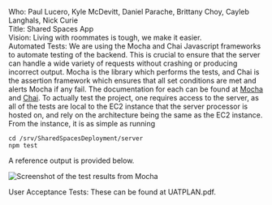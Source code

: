 Who: Paul Lucero, Kyle McDevitt, Daniel Parache, Brittany Choy, Cayleb Langhals, Nick Curie  
Title: Shared Spaces App  
Vision: Living with roommates is tough, we make it easier.  
Automated Tests: We are using the Mocha and Chai Javascript frameworks to automate testing of the backend. This is crucial to ensure that the server can handle a wide variety of requests without crashing or producing incorrect output. Mocha is the library which performs the tests, and Chai is the assertion framework which ensures that all set conditions are met and alerts Mocha if any fail. The documentation for each can be found at [Mocha](https://mochajs.org/) and [Chai](http://chaijs.com/api/bdd/). To actually test the project, one requires access to the server, as all of the tests are local to the EC2 instance that the server processor is hosted on, and rely on the architecture being the same as the EC2 instance. From the instance, it is as simple as running

```
cd /srv/SharedSpacesDeployment/server
npm test
```

A reference output is provided below.

![Screenshot of the test results from Mocha](https://i.imgur.com/U1cC2mU.png)

User Acceptance Tests: These can be found at UATPLAN.pdf.